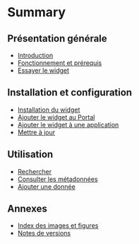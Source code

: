 # Summary

## Présentation générale

* [Introduction](README.md)
* [Fonctionnement et prérequis](prerequesites.md)
* [Essayer le widget](tryit.md)

## Installation et configuration

* [Installation du widget](installation-portal/installwidget.md)
* [Ajouter le widget au Portal](installation-portal/addwidgetportal.md)
* [Ajouter le widget à une application](installation-portal/addwidgetapplication.md)
* [Mettre à jour](installation-portal/update.md)

<!-- ### Dans le Web AppBuilder

* [Ajouter le widget](installation-wab/addwidget.md)
* [Configuration du proxy](installation-wab/configproxy.md)
* [Configuration du widget](installation-wab/configwidget.md) -->

## Utilisation

* [Rechercher](usage/search.md)
* [Consulter les métadonnées](usage/metadata.md)
* [Ajouter une donnée](usage/display.md)

## Annexes

* [Index des images et figures](pictures.md)
* [Notes de versions](appendices/versions.md)